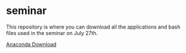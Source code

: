# seminar
This repository is where you can download all the applications and bash files used in the seminar on July 27th.

[Anaconda Download](https://www.anaconda.com/download/)
